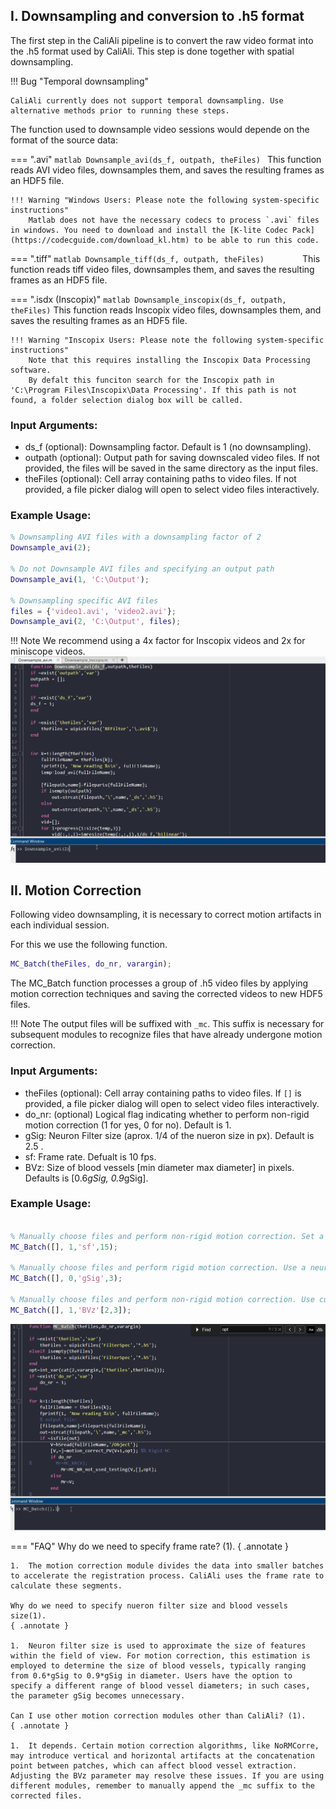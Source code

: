 ## I. Downsampling and conversion to .h5 format <a id="downsampling"></a>

The first step in the CaliAli pipeline is to convert the raw video format into the .h5 format used by CaliAli. This step is done together with spatial downsampling.

!!! Bug "Temporal downsampling"

	CaliAli currently does not support temporal downsampling. Use alternative methods prior to running these steps.

The function used to downsample video sessions would depende on the format of the source data:

=== ".avi"
	``` matlab
	Downsample_avi(ds_f, outpath, theFiles)	
	```
	This function reads AVI video files, downsamples them, and saves the resulting frames as an HDF5 file.
	
	!!! Warning "Windows Users: Please note the following system-specific instructions"
		Matlab does not have the necessary codecs to process `.avi` files in windows. You need to download and install the [K-lite Codec Pack](https://codecguide.com/download_kl.htm) to be able to run this code.
	
=== ".tiff"
	``` matlab
	Downsample_tiff(ds_f, outpath, theFiles)		
	```
	This function reads tiff video files, downsamples them, and saves the resulting frames as an HDF5 file.	
	
=== ".isdx (Inscopix)"
	``` matlab
	Downsample_inscopix(ds_f, outpath, theFiles)
	```
	This function reads Inscopix video files, downsamples them, and saves the resulting frames as an HDF5 file.
	
	!!! Warning "Inscopix Users: Please note the following system-specific instructions"
		Note that this requires installing the Inscopix Data Processing software. 
		By defalt this funciton search for the Inscopix path in 'C:\Program Files\Inscopix\Data Processing'. If this path is not found, a folder selection dialog box will be called.

	
### Input Arguments:

-	ds_f (optional): Downsampling factor. Default is 1 (no downsampling).
-	outpath (optional): Output path for saving downscaled video files. If not provided, the files will be saved in the same directory as the input files.
-	theFiles (optional): Cell array containing paths to video files. If not provided, a file picker dialog will open to select video files interactively.	


### Example Usage:	
``` matlab
% Downsampling AVI files with a downsampling factor of 2
Downsample_avi(2);

% Do not Downsample AVI files and specifying an output path
Downsample_avi(1, 'C:\Output');

% Downsampling specific AVI files
files = {'video1.avi', 'video2.avi'};
Downsample_avi(2, 'C:\Output', files);
```
!!! Note
	We recommend using a 4x factor for Inscopix videos and 2x for miniscope videos.
![Downsampling](files/downsampling.gif)


## II. Motion Correction <a id="mc"></a>

Following video downsampling, it is necessary to correct motion artifacts in each individual session.

For this we use the following function.
``` matlab
MC_Batch(theFiles, do_nr, varargin);
```	
The MC_Batch function processes a group of .h5 video files by applying motion correction techniques and saving the corrected videos to new HDF5 files.

!!! Note
	The output files will be suffixed with `_mc`. This suffix is necessary for subsequent modules to recognize files that have already undergone motion correction. 
	
### Input Arguments:

-	theFiles (optional): Cell array containing paths to video files. If `[]` is provided, a file picker dialog will open to select video files interactively.
-	do_nr: (optional) Logical flag indicating whether to perform non-rigid motion correction (1 for yes, 0 for no). Default is 1.
-	gSig: Neuron Filter size (aprox. 1/4 of the nueron size in px). Default is 2.5 .
-	sf:	Frame rate. Defualt is 10 fps.
-	BVz: Size of blood vessels [min diameter max diameter] in pixels. Defaults is [0.6*gSig, 0.9*gSig].

### Example Usage:	
``` matlab

% Manually choose files and perform non-rigid motion correction. Set a frame rate of 15fps
MC_Batch([], 1,'sf',15);

% Manually choose files and perform rigid motion correction. Use a neuron Filter size of 3. 
MC_Batch([], 0,'gSig',3);

% Manually choose files and perform non-rigid motion correction. Use custom blood vessels size (not recommended).
MC_Batch([], 1,'BVz'[2,3]);
```
![Motion Correction](files/mc.gif)

=== "FAQ"
	Why do we need to specify frame rate? (1).
	{ .annotate }

	1.  The motion correction module divides the data into smaller batches to accelerate the registration process. CaliAli uses the frame rate to calculate these segments.
	
	Why do we need to specify nueron filter size and blood vessels size(1).
	{ .annotate }

	1.  Neuron filter size is used to approximate the size of features within the field of view. For motion correction, this estimation is employed to determine the size of blood vessels, typically ranging from 0.6*gSig to 0.9*gSig in diameter. Users have the option to specify a different range of blood vessel diameters; in such cases, the parameter gSig becomes unnecessary.
	
	Can I use other motion correction modules other than CaliAli? (1).
	{ .annotate }
	
	1.	It depends. Certain motion correction algorithms, like NoRMCorre, may introduce vertical and horizontal artifacts at the concatenation point between patches, which can affect blood vessel extraction. Adjusting the BVz parameter may resolve these issues. If you are using different modules, remember to manually append the _mc suffix to the corrected files.





